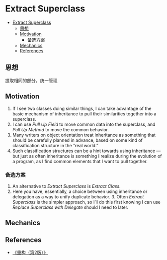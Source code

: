 # Extract Superclass


<!-- TOC -->

- [Extract Superclass](#extract-superclass)
    - [思想](#思想)
    - [Motivation](#motivation)
        - [备选方案](#备选方案)
    - [Mechanics](#mechanics)
    - [References](#references)

<!-- /TOC -->


## 思想
提取相同的部分，统一管理


## Motivation
1. If I see two classes doing similar things, I can take advantage of the basic mechanism of inheritance to pull their similarities together into a superclass. 
2. I can use *Pull Up Field* to move common data into the superclass, and *Pull Up Method* to move the common behavior.
3. Many writers on object orientation treat inheritance as something that should be carefully planned in advance, based on some kind of classification structure in the “real world.” 
4. Such classification structures can be a hint towards using inheritance — but just as often inheritance is something I realize during the evolution of a program, as I find common elements that I want to pull together.

### 备选方案
1. An alternative to *Extract Superclass* is *Extract Class*. 
2. Here you have, essentially, a choice between using inheritance or delegation as a way to unify duplicate behavior. 3. Often *Extract Superclass* is the simpler approach, so I’ll do this first knowing I can use *Replace Superclass with Delegate* should I need to later.


## Mechanics


## References
* [《重构（第2版）》](https://book.douban.com/subject/33400354/)
